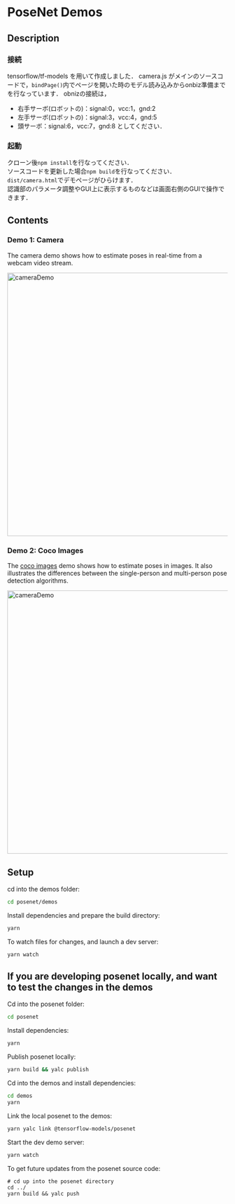 # PoseNet Demos

## Description
### 接続
tensorflow/tf-models を用いて作成しました．
camera.js がメインのソースコードで，`bindPage()`内でページを開いた時のモデル読み込みからonbiz準備までを行なっています．
obnizの接続は，
- 右手サーボ(ロボットの)：signal:0，vcc:1，gnd:2
- 左手サーボ(ロボットの)：signal:3，vcc:4，gnd:5
- 頭サーボ：signal:6，vcc:7，gnd:8
としてください．

### 起動
クローン後`npm install`を行なってください．  
ソースコードを更新した場合`npm build`を行なってください．  
`dist/camera.html`でデモページがひらけます．  
認識部のパラメータ調整やGUI上に表示するものなどは画面右側のGUIで操作できます．  


## Contents

### Demo 1: Camera

The camera demo shows how to estimate poses in real-time from a webcam video stream.

<img src="https://raw.githubusercontent.com/irealva/tfjs-models/master/posenet/demos/camera.gif" alt="cameraDemo" style="width: 600px;"/>


### Demo 2: Coco Images

The [coco images](http://cocodataset.org/#home) demo shows how to estimate poses in images. It also illustrates the differences between the single-person and multi-person pose detection algorithms.

<img src="https://raw.githubusercontent.com/irealva/tfjs-models/master/posenet/demos/coco.gif" alt="cameraDemo" style="width: 600px;"/>


## Setup

cd into the demos folder:

```sh
cd posenet/demos
```

Install dependencies and prepare the build directory:

```sh
yarn
```

To watch files for changes, and launch a dev server:

```sh
yarn watch
```

## If you are developing posenet locally, and want to test the changes in the demos

Cd into the posenet folder:
```sh
cd posenet
```

Install dependencies:
```sh
yarn
```

Publish posenet locally:
```sh
yarn build && yalc publish
```

Cd into the demos and install dependencies:

```sh
cd demos
yarn
```

Link the local posenet to the demos:
```sh
yarn yalc link @tensorflow-models/posenet
```

Start the dev demo server:
```sh
yarn watch
```

To get future updates from the posenet source code:
```
# cd up into the posenet directory
cd ../
yarn build && yalc push
```
